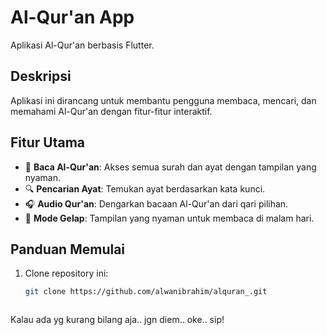 # Al-Qur'an App

Aplikasi Al-Qur'an berbasis Flutter.

## Deskripsi

Aplikasi ini dirancang untuk membantu pengguna membaca, mencari, dan memahami Al-Qur'an dengan fitur-fitur interaktif.

## Fitur Utama
- 📖 **Baca Al-Qur'an**: Akses semua surah dan ayat dengan tampilan yang nyaman.
- 🔍 **Pencarian Ayat**: Temukan ayat berdasarkan kata kunci.
- 🎧 **Audio Qur'an**: Dengarkan bacaan Al-Qur'an dari qari pilihan.
- 🌙 **Mode Gelap**: Tampilan yang nyaman untuk membaca di malam hari.

## Panduan Memulai

1. Clone repository ini:
   ```bash
   git clone https://github.com/alwanibrahim/alquran_.git



Kalau ada yg kurang bilang aja.. jgn diem.. oke.. sip!
